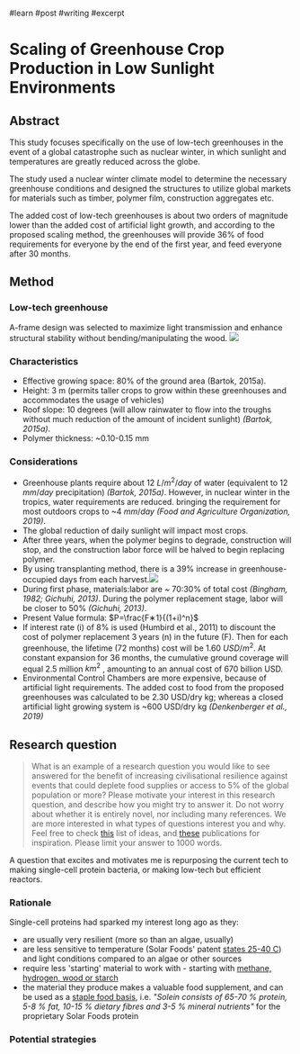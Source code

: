 #learn #post #writing #excerpt
# Scaling of Greenhouse Crop Production in Low Sunlight Environments
## Abstract
This study focuses specifically on the use of low-tech greenhouses in the event of a global catastrophe such as nuclear winter, in which sunlight and temperatures are greatly reduced across the globe.

The study used a nuclear winter climate model to determine the necessary greenhouse conditions and designed the structures to utilize global markets for materials such as timber, polymer film, construction aggregates etc.

The added cost of low-tech greenhouses is about two orders of magnitude lower than the added cost of artificial light growth, and according to the proposed scaling method, the greenhouses will provide 36% of food requirements for everyone by the end of the first year, and feed everyone after 30 months.

## Method
### Low-tech greenhouse
A-frame design was selected to maximize light transmission and enhance structural stability without bending/manipulating the wood.
![](https://i.imgur.com/HCqyauE.png)

### Characteristics
- Effective growing space: 80% of the ground area (Bartok, 2015a). 
- Height: 3 m (permits taller crops to grow within these greenhouses and accommodates the usage of vehicles)
- Roof slope: 10 degrees (will allow rainwater to flow into the troughs without much reduction of the amount of incident sunlight) *(Bartok, 2015a)*. 
- Polymer thickness: ~0.10-0.15 mm

### Considerations
- Greenhouse plants require about 12 $L/m^2/day$ of water (equivalent to 12 $mm/day$ precipitation) *(Bartok, 2015a)*. However, in nuclear winter in the tropics, water requirements are reduced. bringing the requirement for most outdoors crops to ~4 $mm/day$ *(Food and Agriculture Organization, 2019)*.
- The global reduction of daily sunlight will impact most crops.
- After three years, when the polymer begins to degrade, construction will stop, and the construction labor force will be halved to begin replacing polymer.
- By using transplanting method, there is a 39% increase in greenhouse-occupied days from each harvest.![](https://i.imgur.com/Bl0CqF2.png)
- During first phase, materials:labor are ~ 70:30% of total cost *(Bingham, 1982; Gichuhi, 2013)*. During the polymer replacement stage, labor will be closer to 50% *(Gichuhi, 2013)*.
- Present Value formula: $P=\frac{F∗1}{(1+i)^n}$
- If interest rate (i) of 8% is used (Humbird et al., 2011) to discount the cost of polymer replacement 3 years (n) in the future (F). Then for each greenhouse, the lifetime (72 months) cost will be 1.60 $USD/m^2$. At constant expansion for 36 months, the cumulative ground coverage will equal 2.5 million $km^2$ , amounting to an annual cost of 670 billion USD.
- Environmental Control Chambers are more expensive, because of artificial light requirements. The added cost to food from the proposed greenhouses was calculated to be 2.30 USD/dry kg; whereas a closed artificial light growing system is ~600 USD/dry kg *(Denkenberger et al., 2019)*

## Research question
> What is an example of a research question you would like to see answered for the benefit of increasing civilisational resilience against events that could deplete food supplies or access to 5% of the global population or more? Please motivate your interest in this research question, and describe how you might try to answer it. Do not worry about whether it is entirely novel, nor including many references. We are more interested in what types of questions interest you and why. Feel free to check [this](https://docs.google.com/document/d/1kFaGeIA2rdBVySIf25zl2Q8BOORYgugJLdcrq6BjZ4A/edit?usp=sharing) list of ideas, and [these](https://allfed.info/research/publications-and-reports) publications for inspiration. Please limit your answer to 1000 words.

A question that excites and motivates me is repurposing the current tech to making single-cell protein bacteria, or making low-tech but efficient reactors.

### Rationale
Single-cell proteins had sparked my interest long ago as they:
- are usually very resilient (more so than an algae, usually)
- are less sensitive to temperature (Solar Foods' patent [states 25-40 C](https://data.epo.org/publication-server/document?iDocId=6530856&iFormat=0)) and light conditions compared to an algae or other sources
- require less 'starting' material to work with - starting with [methane, hydrogen, wood or starch](https://www.luxresearchinc.com/blog/strategies-for-success-in-single-cell-protein-production/)
- the material they produce makes a valuable food supplement, and can be used as a [staple food basis](https://www.forbes.com/sites/daphneewingchow/2022/02/28/here-are-the-two-craziest-ingredients-in-alternative-protein-this-year/), i.e. *"Solein consists of 65-70 % protein, 5-8 % fat, 10-15 % dietary fibres and 3-5 % mineral nutrients"* for the proprietary Solar Foods protein

### Potential strategies